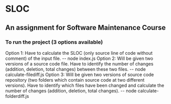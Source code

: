 # SLOC
## An assignment for Software Maintenance Course

### To run the project (3 options available)

Option 1: Have to calculate the SLOC (only source line of code without comment) of the input file.
-- node index.js
Option 2: Will be given two versions of a source code file. Have to identify the number of changes (addition, deletion, total changes) between these two files.
-- node calculate-filediff.js
Option 3: Will be given two versions of source code repository (two folders which contain source code at two different versions). Have to identify which files have been changed and calculate the number of changes (addition, deletion, total changes).
-- node calculate-folderdiff.js
